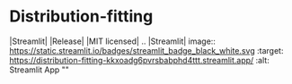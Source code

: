 # Distribution-fitting

|Streamlit| |Release| |MIT licensed| 
.. |Streamlit| image:: https://static.streamlit.io/badges/streamlit_badge_black_white.svg
   :target: https://distribution-fitting-kkxoadg6pvrsbabphd4ttt.streamlit.app/
   :alt: Streamlit App
   ""
